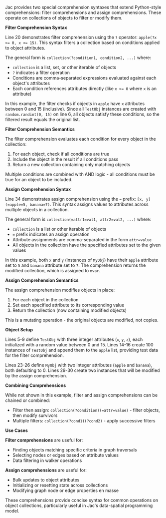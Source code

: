 Jac provides two special comprehension syntaxes that extend Python-style comprehensions: filter comprehensions and assign comprehensions. These operate on collections of objects to filter or modify them.

**Filter Comprehension Syntax**

Line 20 demonstrates filter comprehension using the `?` operator: `apple(?x >= 0, x <= 15)`. This syntax filters a collection based on conditions applied to object attributes.

The general form is `collection(?condition1, condition2, ...)` where:
- `collection` is a list, set, or other iterable of objects
- `?` indicates a filter operation
- Conditions are comma-separated expressions evaluated against each object's attributes
- Each condition references attributes directly (like `x >= 0` where `x` is an attribute)

In this example, the filter checks if objects in `apple` have `x` attributes between 0 and 15 (inclusive). Since all `TestObj` instances are created with `random.randint(0, 15)` on line 6, all objects satisfy these conditions, so the filtered result equals the original list.

**Filter Comprehension Semantics**

The filter comprehension evaluates each condition for every object in the collection:
1. For each object, check if all conditions are true
2. Include the object in the result if all conditions pass
3. Return a new collection containing only matching objects

Multiple conditions are combined with AND logic - all conditions must be true for an object to be included.

**Assign Comprehension Syntax**

Line 34 demonstrates assign comprehension using the `=` prefix: `[x, y](=apple=5, banana=7)`. This syntax assigns values to attributes across multiple objects in a collection.

The general form is `collection(=attr1=val1, attr2=val2, ...)` where:
- `collection` is a list or other iterable of objects
- `=` prefix indicates an assign operation
- Attribute assignments are comma-separated in the form `attr=value`
- All objects in the collection have the specified attributes set to the given values

In this example, both `x` and `y` (instances of `MyObj`) have their `apple` attribute set to `5` and `banana` attribute set to `7`. The comprehension returns the modified collection, which is assigned to `mvar`.

**Assign Comprehension Semantics**

The assign comprehension modifies objects in place:
1. For each object in the collection
2. Set each specified attribute to its corresponding value
3. Return the collection (now containing modified objects)

This is a mutating operation - the original objects are modified, not copies.

**Object Setup**

Lines 5-9 define `TestObj` with three integer attributes (`x`, `y`, `z`), each initialized with a random value between 0 and 15. Lines 14-16 create 100 instances of `TestObj` and append them to the `apple` list, providing test data for the filter comprehension.

Lines 23-26 define `MyObj` with two integer attributes (`apple` and `banana`), both defaulting to 0. Lines 29-30 create two instances that will be modified by the assign comprehension.

**Combining Comprehensions**

While not shown in this example, filter and assign comprehensions can be chained or combined:
- Filter then assign: `collection(?condition)(=attr=value)` - filter objects, then modify survivors
- Multiple filters: `collection(?cond1)(?cond2)` - apply successive filters

**Use Cases**

**Filter comprehensions** are useful for:
- Finding objects matching specific criteria in graph traversals
- Selecting nodes or edges based on attribute values
- Data filtering in walker operations

**Assign comprehensions** are useful for:
- Bulk updates to object attributes
- Initializing or resetting state across collections
- Modifying graph node or edge properties en masse

These comprehensions provide concise syntax for common operations on object collections, particularly useful in Jac's data-spatial programming model.
